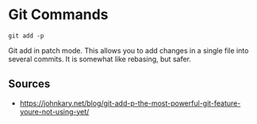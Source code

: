 Git Commands
============

`git add -p`

Git add in patch mode. This allows you to add changes in a single file into several commits. It is somewhat like rebasing, but safer.

Sources
-------

- https://johnkary.net/blog/git-add-p-the-most-powerful-git-feature-youre-not-using-yet/

